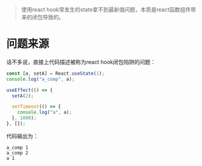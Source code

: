> 使用react hook常发生的state拿不到最新值问题，本质是react函数组件带来的闭包导致的。


# 问题来源

话不多说，直接上代码描述被称为react hook闭包陷阱的问题：

```js
const [a, setA] = React.useState(1);
console.log("a_comp", a);

useEffect(() => {
  setA(2);

  setTimeout(() => {
    console.log("a", a);
  }, 1000);
}, []);
```

代码输出为：
```
a_comp 1
a_comp 2
a 1
```
